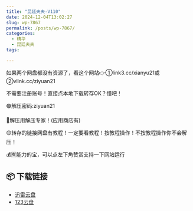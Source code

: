 ```yaml
---
title: "昆廷夫夫-V110"
date: 2024-12-04T13:02:27
slug: wp-7867
permalink: /posts/wp-7867/
categories:
  - 精华
  - 昆廷夫夫
tags:

---
```


如果两个网盘都没有资源了，看这个网站👉①link3.cc/xianyu21或②vlink.cc/ziyuan21

不需要注册账号！直接点本地下载转存OK？懂吧！

🟢解压密码:ziyuan21

🔵解压用解压专家！(应用商店有)

🟡转存的链接网盘有教程！一定要看教程！按教程操作！不按教程操作你不会解压！

💰🈶能力的宝，可以点左下角赞赏支持一下网站运行

## 📦 下载链接
- [迅雷云盘](https://blziyuan21.com/pay-download/7867?key=7d5f9e2627&down_id=0)
- [123云盘](https://blziyuan21.com/pay-download/7867?key=7d5f9e2627&down_id=1)

